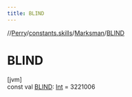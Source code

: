 ```yaml
---
title: BLIND
---
```

//[Perry](../../../index.html)/[constants.skills](../index.html)/[Marksman](index.html)/[BLIND](-b-l-i-n-d.html)



# BLIND



[jvm]\
const val [BLIND](-b-l-i-n-d.html): [Int](https://kotlinlang.org/api/latest/jvm/stdlib/kotlin/-int/index.html) = 3221006





